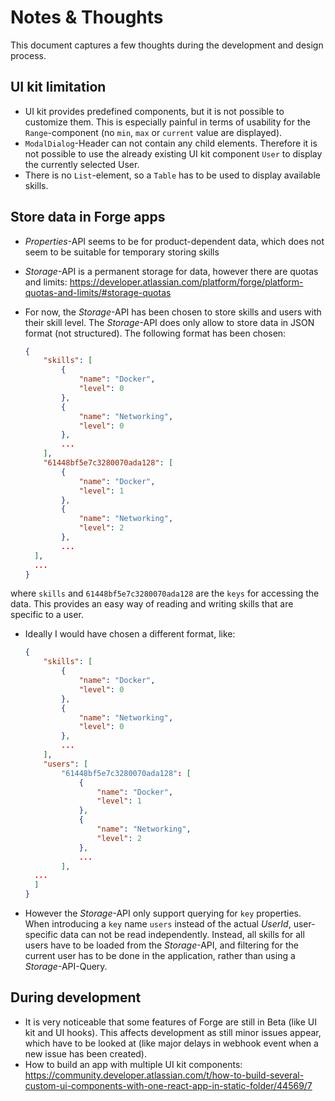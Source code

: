 # Notes & Thoughts

This document captures a few thoughts during the development and design process.

## UI kit limitation

- UI kit provides predefined components, but it is not possible to customize them. This is especially painful in terms of usability for the ``Range``-component (no ``min``, ``max`` or ``current`` value are displayed).
- ``ModalDialog``-Header can not contain any child elements. Therefore it is not possible to use the already existing UI kit component ``User`` to display the currently selected User.
- There is no ``List``-element, so a ``Table`` has to be used to display available skills.

## Store data in Forge apps

- *Properties*-API seems to be for product-dependent data, which does not seem to be suitable for temporary storing skills

- *Storage*-API is a permanent storage for data, however there are quotas and limits: https://developer.atlassian.com/platform/forge/platform-quotas-and-limits/#storage-quotas

- For now, the *Storage*-API has been chosen to store skills and users with their skill level. The *Storage*-API does only allow to store data in JSON format (not structured). The following format has been chosen:

  ```json
  {
      "skills": [
          {
              "name": "Docker",
              "level": 0
          },
          {
              "name": "Networking",
              "level": 0
          },
          ...
      ],
      "61448bf5e7c3280070ada128": [
          {
              "name": "Docker",
              "level": 1
          },
          {
              "name": "Networking",
              "level": 2
          },
          ...
  	],
  	...
  }
  ```

where `skills` and `61448bf5e7c3280070ada128` are the ``keys`` for accessing the data. This provides an easy way of reading and writing skills that are specific to a user.

- Ideally I would have chosen a different format, like:

  ```json
  {
      "skills": [
          {
              "name": "Docker",
              "level": 0
          },
          {
              "name": "Networking",
              "level": 0
          },
          ...
      ],
      "users": [
          "61448bf5e7c3280070ada128": [
              {
                  "name": "Docker",
                  "level": 1
              },
              {
                  "name": "Networking",
                  "level": 2
              },
              ...
          ],
  	...
  	]
  }
  ```

- However the *Storage*-API only support querying for ``key`` properties. When introducing a `key` name `users` instead of the actual *UserId*, user-specific data can not be read independently. Instead, all skills for all users have to be loaded from the *Storage*-API, and filtering for the current user has to be done in the application, rather than using a *Storage*-API-Query.

## During development

- It is very noticeable that some features of Forge are still in Beta (like UI kit and UI hooks). This affects development as still minor issues appear, which have to be looked at (like major delays in webhook event when a new issue has been created).
- How to build an app with multiple UI kit components: https://community.developer.atlassian.com/t/how-to-build-several-custom-ui-components-with-one-react-app-in-static-folder/44569/7